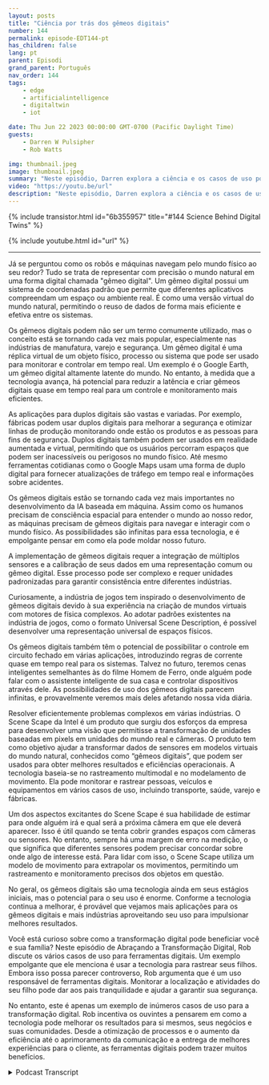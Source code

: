 ```yaml
---
layout: posts
title: "Ciência por trás dos gêmeos digitais"
number: 144
permalink: episode-EDT144-pt
has_children: false
lang: pt
parent: Episodi
grand_parent: Português
nav_order: 144
tags:
    - edge
    - artificialintelligence
    - digitaltwin
    - iot

date: Thu Jun 22 2023 00:00:00 GMT-0700 (Pacific Daylight Time)
guests:
    - Darren W Pulsipher
    - Rob Watts

img: thumbnail.jpeg
image: thumbnail.jpeg
summary: "Neste episódio, Darren explora a ciência e os casos de uso por trás da tecnologia de digital twin com o arquiteto principal do ScheneScape da Intel."
video: "https://youtu.be/url"
description: "Neste episódio, Darren explora a ciência e os casos de uso por trás da tecnologia de digital twin com o arquiteto principal do ScheneScape da Intel."
---
```


<div>
{% include transistor.html id="6b355957" title="#144 Science Behind Digital Twins" %}

{% include youtube.html id="url" %}
</div>

---

Já se perguntou como os robôs e máquinas navegam pelo mundo físico ao seu redor? Tudo se trata de representar com precisão o mundo natural em uma forma digital chamada "gêmeo digital". Um gêmeo digital possui um sistema de coordenadas padrão que permite que diferentes aplicativos compreendam um espaço ou ambiente real. É como uma versão virtual do mundo natural, permitindo o reuso de dados de forma mais eficiente e efetiva entre os sistemas.

Os gêmeos digitais podem não ser um termo comumente utilizado, mas o conceito está se tornando cada vez mais popular, especialmente nas indústrias de manufatura, varejo e segurança. Um gêmeo digital é uma réplica virtual de um objeto físico, processo ou sistema que pode ser usado para monitorar e controlar em tempo real. Um exemplo é o Google Earth, um gêmeo digital altamente latente do mundo. No entanto, à medida que a tecnologia avança, há potencial para reduzir a latência e criar gêmeos digitais quase em tempo real para um controle e monitoramento mais eficientes.

As aplicações para duplos digitais são vastas e variadas. Por exemplo, fábricas podem usar duplos digitais para melhorar a segurança e otimizar linhas de produção monitorando onde estão os produtos e as pessoas para fins de segurança. Duplos digitais também podem ser usados em realidade aumentada e virtual, permitindo que os usuários percorram espaços que podem ser inacessíveis ou perigosos no mundo físico. Até mesmo ferramentas cotidianas como o Google Maps usam uma forma de duplo digital para fornecer atualizações de tráfego em tempo real e informações sobre acidentes.

Os gêmeos digitais estão se tornando cada vez mais importantes no desenvolvimento da IA baseada em máquina. Assim como os humanos precisam de consciência espacial para entender o mundo ao nosso redor, as máquinas precisam de gêmeos digitais para navegar e interagir com o mundo físico. As possibilidades são infinitas para essa tecnologia, e é empolgante pensar em como ela pode moldar nosso futuro.

A implementação de gêmeos digitais requer a integração de múltiplos sensores e a calibração de seus dados em uma representação comum ou gêmeo digital. Esse processo pode ser complexo e requer unidades padronizadas para garantir consistência entre diferentes indústrias.

Curiosamente, a indústria de jogos tem inspirado o desenvolvimento de gêmeos digitais devido à sua experiência na criação de mundos virtuais com motores de física complexos. Ao adotar padrões existentes na indústria de jogos, como o formato Universal Scene Description, é possível desenvolver uma representação universal de espaços físicos.

Os gêmeos digitais também têm o potencial de possibilitar o controle em circuito fechado em várias aplicações, introduzindo regras de corrente quase em tempo real para os sistemas. Talvez no futuro, teremos cenas inteligentes semelhantes às do filme Homem de Ferro, onde alguém pode falar com o assistente inteligente de sua casa e controlar dispositivos através dele. As possibilidades de uso dos gêmeos digitais parecem infinitas, e provavelmente veremos mais deles afetando nossa vida diária.

Resolver eficientemente problemas complexos em várias indústrias. O Scene Scape da Intel é um produto que surgiu dos esforços da empresa para desenvolver uma visão que permitisse a transformação de unidades baseadas em pixels em unidades do mundo real e câmeras. O produto tem como objetivo ajudar a transformar dados de sensores em modelos virtuais do mundo natural, conhecidos como “gêmeos digitais”, que podem ser usados para obter melhores resultados e eficiências operacionais. A tecnologia baseia-se no rastreamento multimodal e no modelamento de movimento. Ela pode monitorar e rastrear pessoas, veículos e equipamentos em vários casos de uso, incluindo transporte, saúde, varejo e fábricas.

Um dos aspectos excitantes do Scene Scape é sua habilidade de estimar para onde alguém irá e qual será a próxima câmera em que ele deverá aparecer. Isso é útil quando se tenta cobrir grandes espaços com câmeras ou sensores. No entanto, sempre há uma margem de erro na medição, o que significa que diferentes sensores podem precisar concordar sobre onde algo de interesse está. Para lidar com isso, o Scene Scape utiliza um modelo de movimento para extrapolar os movimentos, permitindo um rastreamento e monitoramento precisos dos objetos em questão.

No geral, os gêmeos digitais são uma tecnologia ainda em seus estágios iniciais, mas o potencial para o seu uso é enorme. Conforme a tecnologia continua a melhorar, é provável que vejamos mais aplicações para os gêmeos digitais e mais indústrias aproveitando seu uso para impulsionar melhores resultados.

Você está curioso sobre como a transformação digital pode beneficiar você e sua família? Neste episódio de Abraçando a Transformação Digital, Rob discute os vários casos de uso para ferramentas digitais. Um exemplo empolgante que ele menciona é usar a tecnologia para rastrear seus filhos. Embora isso possa parecer controverso, Rob argumenta que é um uso responsável de ferramentas digitais. Monitorar a localização e atividades do seu filho pode dar aos pais tranquilidade e ajudar a garantir sua segurança.

No entanto, este é apenas um exemplo de inúmeros casos de uso para a transformação digital. Rob incentiva os ouvintes a pensarem em como a tecnologia pode melhorar os resultados para si mesmos, seus negócios e suas comunidades. Desde a otimização de processos e o aumento da eficiência até o aprimoramento da comunicação e a entrega de melhores experiências para o cliente, as ferramentas digitais podem trazer muitos benefícios.



<details>
<summary> Podcast Transcript </summary>

<p></p>

</details>
